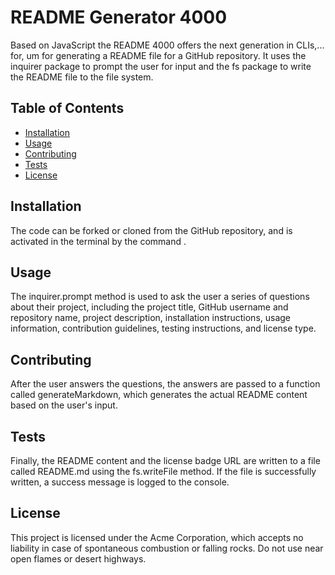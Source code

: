
# README Generator 4000

Based on JavaScript the README 4000 offers the next generation in CLIs,... for, um for generating a README file for a GitHub repository. It uses the inquirer package to prompt the user for input and the fs package to write the README file to the file system.

## Table of Contents

* [Installation](#installation)
* [Usage](#usage)
* [Contributing](#contributing)
* [Tests](#tests)
* [License](#license)

## Installation

The code can be forked or cloned from the GitHub repository, and is activated in the terminal by the command <node index.js>.

## Usage

The inquirer.prompt method is used to ask the user a series of questions about their project, including the project title, GitHub username and repository name, project description, installation instructions, usage information, contribution guidelines, testing instructions, and license type.

## Contributing

After the user answers the questions, the answers are passed to a function called generateMarkdown, which generates the actual README content based on the user's input.

## Tests

Finally, the README content and the license badge URL are written to a file called README.md using the fs.writeFile method. If the file is successfully written, a success message is logged to the console.

## License

This project is licensed under the Acme Corporation, which accepts no liability in case of spontaneous combustion or falling rocks. Do not use near open flames or desert highways.